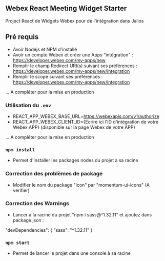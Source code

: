 ## Webex React Meeting Widget Starter

Project React de Widgets Webex pour de l'intégration dans Jalios

## Pré requis

 - Avoir Nodejs et NPM d'installé
 - Avoir un compte Webex et créer une Apps "intégration" : https://developer.webex.com/my-apps/new
 - Remplir le champ Redirect URI(s) suivant ses préférences : https://developer.webex.com/my-apps/new/integration
 - Remplir le scope suivant ses préférences : https://developer.webex.com/my-apps/new/integration
 
 ... A compléter pour la mise en production
 
### Utilisation du `.env`

- REACT_APP_WEBEX_BASE_URL=https://webexapis.com/v1/authorize
- REACT_APP_WEBEX_CLIENT_ID={Ecrire ici l'ID d'intégration de votre Webex APP} (disponible sur la page Webex de votre APP)

... A compléter pour la mise en production

### `npm install`

- Permet d'installer les packages nodes du projet à sa racine

### Correction des problèmes de package

- Modifier le nom du package "Icon" par "momentum-ui-icons" (A vérifier) 

### Correction des Warnings

- Lancer à la racine du projet "npm i sass@^1.32.11" et ajoutez dans package.json :

"devDependencies": {
    "sass": "^1.32.11"
  }

### `npm start`

- Permet de lancer le projet dans une console à sa racine
